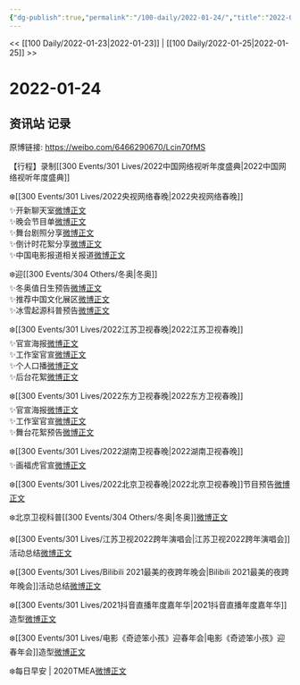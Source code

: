 ```yaml
---
{"dg-publish":true,"permalink":"/100-daily/2022-01-24/","title":"2022-01-24"}
---
```



<< [[100 Daily/2022-01-23\|2022-01-23]] | [[100 Daily/2022-01-25\|2022-01-25]] >>

# 2022-01-24

## 资讯站 记录

原博链接: https://weibo.com/6466290670/Lcin70fMS

【行程】录制[[300 Events/301 Lives/2022中国网络视听年度盛典\|2022中国网络视听年度盛典]]

❄️[[300 Events/301 Lives/2022央视网络春晚\|2022央视网络春晚]]  
✨开新聊天室[微博正文](https://m.weibo.cn/6466290670/4729172791921410)  
✨晚会节目单[微博正文](https://m.weibo.cn/6466290670/4729199040139304)  
✨舞台剧照分享[微博正文](https://m.weibo.cn/6466290670/4729241030102695)  
✨倒计时花絮分享[微博正文](https://m.weibo.cn/6466290670/4729242900498014)  
✨中国电影报道相关报道[微博正文](https://m.weibo.cn/6466290670/4729271191084269)

❄️迎[[300 Events/304 Others/冬奥\|冬奥]]  
✨冬奥值日生预告[微博正文](https://m.weibo.cn/6466290670/4729283161363523)  
✨推荐中国文化展区[微博正文](https://m.weibo.cn/6466290670/4729298440689867)  
✨冰雪起源科普预告[微博正文](https://m.weibo.cn/6466290670/4729266023173742)

❄️[[300 Events/301 Lives/2022江苏卫视春晚\|2022江苏卫视春晚]]  
✨官宣海报[微博正文](https://m.weibo.cn/6466290670/4729111865721569)  
✨工作室官宣[微博正文](https://m.weibo.cn/6466290670/4729110946910386)  
✨个人口播[微博正文](https://m.weibo.cn/6466290670/4729111396749679)  
✨后台花絮[微博正文](https://m.weibo.cn/6466290670/4729112248453853)

❄️[[300 Events/301 Lives/2022东方卫视春晚\|2022东方卫视春晚]]  
✨官宣海报[微博正文](https://m.weibo.cn/6466290670/4729119475241013)  
✨工作室官宣[微博正文](https://m.weibo.cn/6466290670/4729119730568972)  
✨舞台花絮预告[微博正文](https://m.weibo.cn/6466290670/4729128425622609)

❄️[[300 Events/301 Lives/2022湖南卫视春晚\|2022湖南卫视春晚]]  
✨画福虎官宣[微博正文](https://m.weibo.cn/6466290670/4729148302691655)

❄️[[300 Events/301 Lives/2022北京卫视春晚\|2022北京卫视春晚]]节目预告[微博正文](https://m.weibo.cn/6466290670/4729140043842236)

❄️北京卫视科普[[300 Events/304 Others/冬奥\|冬奥]][微博正文](https://m.weibo.cn/6466290670/4729129599244052)

❄️[[300 Events/301 Lives/江苏卫视2022跨年演唱会\|江苏卫视2022跨年演唱会]]活动总结[微博正文](https://m.weibo.cn/6466290670/4729170611145335)

❄️[[300 Events/301 Lives/Bilibili 2021最美的夜跨年晚会\|Bilibili 2021最美的夜跨年晚会]]活动总结[微博正文](https://m.weibo.cn/6466290670/4729275149718620)

❄️[[300 Events/301 Lives/2021抖音直播年度嘉年华\|2021抖音直播年度嘉年华]]造型[微博正文](https://m.weibo.cn/6466290670/4729082892255796)

❄️[[300 Events/301 Lives/电影《奇迹笨小孩》迎春年会\|电影《奇迹笨小孩》迎春年会]]造型[微博正文](https://m.weibo.cn/6466290670/4729084166801048)

❄️每日早安 | 2020TMEA[微博正文](https://m.weibo.cn/6466290670/4729074926485509)
